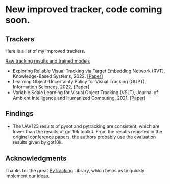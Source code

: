 # New improved tracker, code coming soon.  

## Trackers
Here is a list of my improved trackers.

[Raw tracking results and trained models](https://drive.google.com/drive/folders/182NbsBrVR9PICR9aSkb2IhUDvrlSsTDT?usp=sharing)  
* Exploring Reliable Visual Tracking via Target Embedding Network (RVT), Knowledge-Based Systems, 2022. [[Paper]](https://doi.org/10.1016/j.knosys.2022.108584)  
* Learning Object-Uncertainty Policy for Visual Tracking (OUPT), Information Sciences, 2022. [[Paper]](https://doi.org/10.1016/j.ins.2021.09.002)
* Variable Scale Learning for Visual Object Tracking (VSLT), Journal of Ambient Intelligence and Humanized Computing, 2021. [[Paper]](https://doi.org/10.1007/s12652-021-03469-2)  

## Findings
* The UAV123 results of pysot and pytracking are consistent, which are lower than the results of got10k toolkit. 
  From the results reported in the original conference papers, the authors probably use the evaluation results given by got10k.

## Acknowledgments
Thanks for the great [PyTracking](https://github.com/visionml/pytracking) Library, which helps us to quickly implement our ideas.

